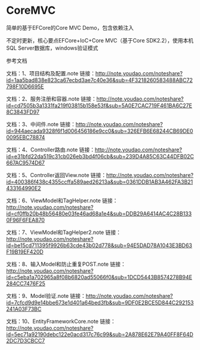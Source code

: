 # CoreMVC
简单的基于EFCore的Core MVC Demo，包含依赖注入

不定时更新，核心要点EFCore+IoC+Core MVC（基于Core SDK2.2），使用本机SQL Server数据库，windows验证模式

参考文档

文档：1、项目结构及配置.note
链接：http://note.youdao.com/noteshare?id=1aa5bad838e823ca67ecbd3ae7c40e36&sub=4F3218260583488ABC72798F10D6695E  

文档：2、服务注册和容器.note
链接：http://note.youdao.com/noteshare?id=cd7505b3a1331fa219f03815b158e53f&sub=5A0E7CAC719F461BA6C27E8C3843FD97

文档：3、中间件.note
链接：http://note.youdao.com/noteshare?id=944aecada9328f6f1d006456186e9cc0&sub=326EFB6E68244CB69DE00095EBC78874

文档：4、Controller路由.note
链接：http://note.youdao.com/noteshare?id=e31bfd22da519c31cb026eb3bd4f06cb&sub=239D4A85C63C44DFB02C667AC9574D67

文档：5、Controller返回View.note
链接：http://note.youdao.com/noteshare?id=400386f438c4355ccffa589aed26213a&sub=0361DDB1AB3A462FA3B21433164990E2

文档：6、ViewModel和TagHelper.note
链接：http://note.youdao.com/noteshare?id=cf0ffb20b48b56480e03fe46ad68a1e4&sub=DDB29A6414AC4C28B1330F96F6FEA870

文档：7、ViewModel和TagHelper2.note
链接：http://note.youdao.com/noteshare?id=be15cd711395f9926b63cde43b02d778&sub=94E5DAD78A1043E3BD63F19B19EF420D

文档：8、输入Model和防止重复POST.note
链接：http://note.youdao.com/noteshare?id=c5eba1a702965a8f08b6820ad55066f0&sub=1DCD5443B8574278B94E284CC7476F25

文档：9、Model验证.note
链接：http://note.youdao.com/noteshare?id=7cfcd9d9e14bbe673e1d401a64bed3fb&sub=9DF0E2BCE5D844C292153241A03F73BC

文档：10、EntityFrameworkCore.note
链接：http://note.youdao.com/noteshare?id=5ec71a92190debc122e0acd317c76c99&sub=2A878E62E79A40FF8F64D2DC7D3CBCC7


